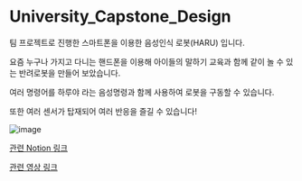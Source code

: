 # University_Capstone_Design
팀 프로젝트로 진행한 스마트폰을 이용한 음성인식 로봇(HARU) 입니다.

요즘 누구나 가지고 다니는 핸드폰을 이용해 아이들의 말하기 교육과 함께 같이 놀 수 있는 반려로봇을 만들어 보았습니다.

여러 명령어를 하루야 라는 음성명령과 함께 사용하여 로봇을 구동할 수 있습니다. 

또한 여러 센서가 탑재되어 여러 반응을 즐길 수 있습니다!


 ![image](https://user-images.githubusercontent.com/83506637/162618844-ab66d86a-1cf1-4c30-a856-37b28e4ae982.png)


[관련 Notion 링크](https://tasteful-dianella-4f4.notion.site/fae8539a998a4e26a4a9489040ebcdee)  

[관련 영상 링크](https://youtu.be/3sxtqTbd82k)
